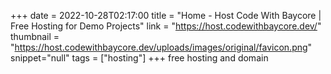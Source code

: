 +++
date = 2022-10-28T02:17:00
title = "Home - Host Code With Baycore | Free Hosting for Demo Projects"
link = "https://host.codewithbaycore.dev/"
thumbnail = "https://host.codewithbaycore.dev/uploads/images/original/favicon.png"
snippet="null"
tags = ["hosting"]
+++
free hosting and domain
